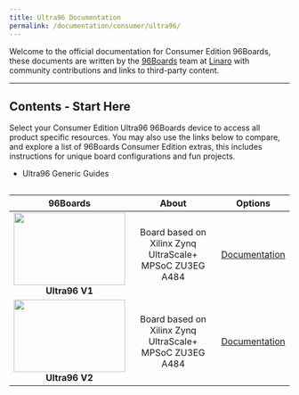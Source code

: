 ```yaml
---
title: Ultra96 Documentation
permalink: /documentation/consumer/ultra96/
---
```

Welcome to the official documentation for Consumer Edition 96Boards, these documents are written by the [96Boards](https://www.96boards.org) team at [Linaro](http://www.linaro.org) with community contributions and links to third-party content.

***

## Contents - Start Here

Select your Consumer Edition Ultra96 96Boards device to access all product specific resources. You may also use the links below to compare, and explore a list of 96Boards Consumer Edition extras, this includes instructions for unique board configurations and fun projects.

- Ultra96 Generic Guides

<div style="overflow-x:scroll;" markdown="1">

| 96Boards                                         | About                                                  | Options                    |
|:------------------------------------------------:|:------------------------------------------------------:|:--------------------------:|
| <img src="https://github.com/96boards/documentation/blob/master/consumer/ultra96/ultra96-v1/additional-docs/images/images-board/sd/ultra96-front-sd.png?raw=true" data-canonical-src="https://github.com/96boards/documentation/blob/master/consumer/ultra96/ultra96-v1/additional-docs/images/images-board/sd/ultra96-front-sd.png?raw=true" width="200" height="130" /><br> **Ultra96 V1** | Board based on Xilinx Zynq UltraScale+ MPSoC ZU3EG A484  | [Documentation](ultra96-v1/)<br> |
| <img src="https://github.com/96boards/documentation/blob/master/consumer/ultra96/ultra96-v2/additional-docs/images/images-board/sd/ultra96-front-sd.png?raw=true" data-canonical-src="https://github.com/96boards/documentation/blob/master/consumer/ultra96/ultra96-v2/additional-docs/images/images-board/sd/ultra96-front-sd.png?raw=true" width="200" height="130" /><br> **Ultra96 V2** | Board based on Xilinx Zynq UltraScale+ MPSoC ZU3EG A484  | [Documentation](ultra96-v2/)<br>|

</div>
